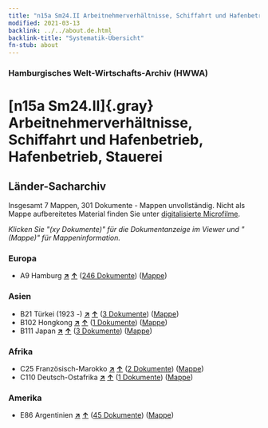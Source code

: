 ```yaml
---
title: "n15a Sm24.II Arbeitnehmerverhältnisse, Schiffahrt und Hafenbetrieb, Hafenbetrieb, Stauerei"
modified: 2021-03-13
backlink: ../../about.de.html
backlink-title: "Systematik-Übersicht"
fn-stub: about
---
```


### Hamburgisches Welt-Wirtschafts-Archiv (HWWA)

# [n15a Sm24.II]{.gray}&#8201; Arbeitnehmerverhältnisse, Schiffahrt und Hafenbetrieb, Hafenbetrieb, Stauerei&#160; 







## Länder-Sacharchiv




Insgesamt 7 Mappen, 301 Dokumente - Mappen unvollständig.
Nicht als Mappe aufbereitetes Material finden Sie unter [digitalisierte Microfilme](/film/h1_sh.de.html).

_Klicken Sie "(xy Dokumente)" für die Dokumentanzeige im Viewer und "(Mappe)" für Mappeninformation._




### Europa

- A9 Hamburg [**&nearr;**](../../../geo/i/140905/about.de.html "Hamburg (alle Mappen)") [**&uarr;**](../../../geo/about.de.html#A9 "Ländersystematik") (<a href="https://pm20.zbw.eu/iiifview/folder/sh/140905,145228" title="über: Hamburg : Arbeitnehmerverhältnisse, Schiffahrt und Hafenbetrieb, Hafenbetrieb, Stauerei" target="_blank">246 Dokumente</a>) ([Mappe](../../../../folder/sh/1409xx/140905/1452xx/145228/about.de.html))

### Asien

- B21 Türkei (1923 -) [**&nearr;**](../../../geo/i/141111/about.de.html "Türkei (1923 -) (alle Mappen)") [**&uarr;**](../../../geo/about.de.html#B21 "Ländersystematik") (<a href="https://pm20.zbw.eu/iiifview/folder/sh/141111,145228" title="über: Türkei (1923 -) : Arbeitnehmerverhältnisse, Schiffahrt und Hafenbetrieb, Hafenbetrieb, Stauerei" target="_blank">3 Dokumente</a>) ([Mappe](../../../../folder/sh/1411xx/141111/1452xx/145228/about.de.html))
- B102 Hongkong [**&nearr;**](../../../geo/i/141268/about.de.html "Hongkong (alle Mappen)") [**&uarr;**](../../../geo/about.de.html#B102 "Ländersystematik") (<a href="https://pm20.zbw.eu/iiifview/folder/sh/141268,145228" title="über: Hongkong : Arbeitnehmerverhältnisse, Schiffahrt und Hafenbetrieb, Hafenbetrieb, Stauerei" target="_blank">1 Dokumente</a>) ([Mappe](../../../../folder/sh/1412xx/141268/1452xx/145228/about.de.html))
- B111 Japan [**&nearr;**](../../../geo/i/141272/about.de.html "Japan (alle Mappen)") [**&uarr;**](../../../geo/about.de.html#B111 "Ländersystematik") (<a href="https://pm20.zbw.eu/iiifview/folder/sh/141272,145228" title="über: Japan : Arbeitnehmerverhältnisse, Schiffahrt und Hafenbetrieb, Hafenbetrieb, Stauerei" target="_blank">3 Dokumente</a>) ([Mappe](../../../../folder/sh/1412xx/141272/1452xx/145228/about.de.html))

### Afrika

- C25 Französisch-Marokko [**&nearr;**](../../../geo/i/141358/about.de.html "Französisch-Marokko (alle Mappen)") [**&uarr;**](../../../geo/about.de.html#C25 "Ländersystematik") (<a href="https://pm20.zbw.eu/iiifview/folder/sh/141358,145228" title="über: Französisch-Marokko : Arbeitnehmerverhältnisse, Schiffahrt und Hafenbetrieb, Hafenbetrieb, Stauerei" target="_blank">2 Dokumente</a>) ([Mappe](../../../../folder/sh/1413xx/141358/1452xx/145228/about.de.html))
- C110 Deutsch-Ostafrika [**&nearr;**](../../../geo/i/141471/about.de.html "Deutsch-Ostafrika (alle Mappen)") [**&uarr;**](../../../geo/about.de.html#C110 "Ländersystematik") (<a href="https://pm20.zbw.eu/iiifview/folder/sh/141471,145228" title="über: Deutsch-Ostafrika : Arbeitnehmerverhältnisse, Schiffahrt und Hafenbetrieb, Hafenbetrieb, Stauerei" target="_blank">1 Dokumente</a>) ([Mappe](../../../../folder/sh/1414xx/141471/1452xx/145228/about.de.html))

### Amerika

- E86 Argentinien [**&nearr;**](../../../geo/i/141692/about.de.html "Argentinien (alle Mappen)") [**&uarr;**](../../../geo/about.de.html#E86 "Ländersystematik") (<a href="https://pm20.zbw.eu/iiifview/folder/sh/141692,145228" title="über: Argentinien : Arbeitnehmerverhältnisse, Schiffahrt und Hafenbetrieb, Hafenbetrieb, Stauerei" target="_blank">45 Dokumente</a>) ([Mappe](../../../../folder/sh/1416xx/141692/1452xx/145228/about.de.html))









